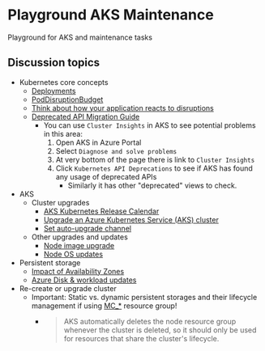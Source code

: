 # Playground AKS Maintenance

Playground for AKS and maintenance tasks

## Discussion topics

- Kubernetes core concepts
  - [Deployments](https://kubernetes.io/docs/concepts/workloads/controllers/deployment/)
  - [PodDisruptionBudget ](https://kubernetes.io/docs/tasks/run-application/configure-pdb/)
  - [Think about how your application reacts to disruptions](https://kubernetes.io/docs/tasks/run-application/configure-pdb/#think-about-how-your-application-reacts-to-disruptions)
  - [Deprecated API Migration Guide](https://kubernetes.io/docs/reference/using-api/deprecation-guide/)
    - You can use `Cluster Insights` in AKS to see potential problems in this area:
      1. Open AKS in Azure Portal
      2. Select `Diagnose and solve problems`
      3. At very bottom of the page there is link to `Cluster Insights`
      4. Click `Kubernetes API Deprecations` to see if AKS has found any usage of deprecated APIs
         - Similarly it has other "deprecated" views to check.
- AKS
  - Cluster upgrades
    - [AKS Kubernetes Release Calendar](https://docs.microsoft.com/en-us/azure/aks/supported-kubernetes-versions?tabs=azure-cli#aks-kubernetes-release-calendar)
    - [Upgrade an Azure Kubernetes Service (AKS) cluster](https://docs.microsoft.com/en-us/azure/aks/upgrade-cluster)
    - [Set auto-upgrade channel](https://docs.microsoft.com/en-us/azure/aks/upgrade-cluster#set-auto-upgrade-channel)
  - Other upgrades and updates
    - [Node image upgrade](https://docs.microsoft.com/en-us/azure/aks/node-image-upgrade#upgrade-node-images-with-node-surge)
    - [Node OS updates](https://docs.microsoft.com/en-us/azure/aks/node-updates-kured)
- Persistent storage
  - [Impact of Availability Zones](https://docs.microsoft.com/en-us/azure/aks/upgrade-cluster#special-considerations-for-node-pools-that-span-multiple-availability-zones)
  - [Azure Disk & workload updates](https://github.com/JanneMattila/playground-aks-storage/blob/main/updates.md#workload-deployment-updates)
- Re-create or upgrade cluster
  - Important: Static vs. dynamic persistent storages and their lifecycle management if using [MC_*](https://docs.microsoft.com/en-us/azure/aks/faq#why-are-two-resource-groups-created-with-aks) resource group!
    - > AKS automatically deletes the node resource group whenever the cluster is deleted, so it should only be used for resources that share the cluster's lifecycle.
